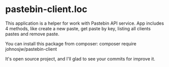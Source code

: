 # pastebin-client.loc

This application is a helper for work with Pastebin API service.
App includes 4 methods, like create a new paste, get paste by key, listing all clients pastes and remove paste.

You can install this package from composer: composer require johnosjw/pastebin-client

It's open source project, and I'll glad to see your commits for improve it.
